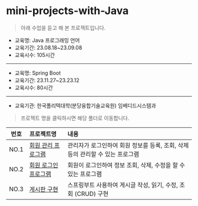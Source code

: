 # mini-projects-with-Java    

> 아래 수업을 듣고 해 본 프로젝트입니다.
- 교육명: Java 프로그래밍 언어
- 교육기간: 23.08.18~23.09.08
- 교육시수: 105시간
---
- 교육명: Spring Boot
- 교육기간: 23.11.27~23.23.12
- 교육시수: 80시간
---
- 교육기관: 한국폴리텍대학(분당융합기술교육원) 임베디드시스템과 


> 프로젝트 명을 클릭하시면 해당 폴더로 이동합니다.


|번호|프로젝트명|내용|
|:---:|:---------|:---------|    
|NO.1|[회원 관리 프로그램](./member_management)|관리자가 로그인하여 회원 정보를 등록, 조회, 삭제 등의 관리할 수 있는 프로그램|  
|NO.2|[회원 로그인 프로그램](./member_management)|회원이 로그인하여 정보 조회, 삭제, 수정을 할 수 있는 프로그램 
|NO.3|[게시판 구현](./board)|스프링부트 사용하여 게시글 작성, 읽기, 수정, 조회 (CRUD) 구현|


 
